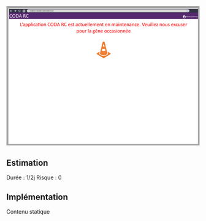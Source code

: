 ![Pasted image 20230125094958](../medias/Pasted%20image%2020230125094958.png)

## Estimation

Durée : 1/2j
Risque : 0

## Implémentation

Contenu statique
